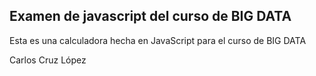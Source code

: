 
## Examen de javascript del curso de BIG DATA

Esta es una calculadora hecha en JavaScript para el curso de BIG DATA

Carlos Cruz López
